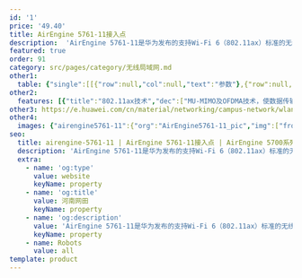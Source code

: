 ```yaml
---
id: '1'
price: '49.40'
title: AirEngine 5761-11接入点
description:  'AirEngine 5761-11是华为发布的支持Wi-Fi 6（802.11ax）标准的无线接入点产品。内置智能天线，信号随用户而动，带来更好的覆盖效果。支持2×2 MIMO，2.4GHz和5GHz双频同时提供业务，整机速率可达1.775Gbps，适用于中小型企业办公、医院、咖啡厅等室内覆盖场景。'
featured: true
order: 91
category: src/pages/category/无线局域网.md
other1: 
  table: {"single":[[{"row":null,"col":null,"text":"参数"},{"row":null,"col":null,"text":"AirEngine 5761-11"}],[{"row":null,"col":null,"text":"尺寸（直径×高）"},{"row":null,"col":null,"text":"Φ220 x 50mm"}],[{"row":null,"col":null,"text":"电源输入"},{"row":null,"col":null,"text":"DC：12V±10%\nPoE供电：满足802.3at/af以太网供电标准\n说明：802.3af时，USB功能受限"}],[{"row":null,"col":null,"text":"最大功耗"},{"row":null,"col":null,"text":"15.3W（不包含USB）\n说明：实际最大功耗遵照不同国家和地区法规而有所不同"}],[{"row":null,"col":null,"text":"最大用户数"},{"row":null,"col":null,"text":"≤1024\n说明：使用环境不同实际用户数存在差异"}],[{"row":null,"col":null,"text":"工作温度"},{"row":null,"col":null,"text":"-10℃ ～+50℃"}],[{"row":null,"col":null,"text":"天线类型"},{"row":null,"col":null,"text":"内置智能天线"}],[{"row":null,"col":null,"text":"MIMO:空间流"},{"row":null,"col":null,"text":"2.4GHz: 2×2:2，5GHz：2×2:2"}],[{"row":null,"col":null,"text":"无线协议"},{"row":null,"col":null,"text":"802.11a/b/g/n/ac/ac wave2/ax"}],[{"row":null,"col":null,"text":"最高速率"},{"row":null,"col":null,"text":"1.775Gbps"}]]}
other2:
  features: [{"title":"802.11ax技术","dec":["MU-MIMO及OFDMA技术，使数据传输有序、高效1024QAM调制方式，整机4条空间流，空口速率高达1.775Gbps"]},{"title":"智能天线","dec":["内置双频共口面智能天线，自动抑制干扰，覆盖半径提升20%，同位置信号强度提升100%，给用户带来稳定无死角的覆盖"]},{"title":"云管理","dec":["可通过华为云管理平台对AP设备及业务进行管理和运维，节省网络运维成本"]}]
other3: https://e.huawei.com/cn/material/networking/campus-network/wlan/712348252f284cb59ab415ab7c9c1e18
other4:
  images: {"airengine5761-11":{"org":"AirEngine5761-11_pic","img":["front.webp","front_bottom.webp","front_left.webp","front_right.webp","front_top.webp","rear.webp","rear_top.webp"]}}
seo:
  title: airengine-5761-11 | AirEngine 5761-11接入点 | AirEngine 5700系列 | 室内接入点 | 无线局域网 | 企业网络
  description: 'AirEngine 5761-11是华为发布的支持Wi-Fi 6（802.11ax）标准的无线接入点产品。内置智能天线，信号随用户而动，带来更好的覆盖效果。支持2×2 MIMO，2.4GHz和5GHz双频同时提供业务，整机速率可达1.775Gbps，适用于中小型企业办公、医院、咖啡厅等室内覆盖场景。'
  extra:
    - name: 'og:type'
      value: website
      keyName: property
    - name: 'og:title'
      value: 河南网田
      keyName: property
    - name: 'og:description'
      value: 'AirEngine 5761-11是华为发布的支持Wi-Fi 6（802.11ax）标准的无线接入点产品。内置智能天线，信号随用户而动，带来更好的覆盖效果。支持2×2 MIMO，2.4GHz和5GHz双频同时提供业务，整机速率可达1.775Gbps，适用于中小型企业办公、医院、咖啡厅等室内覆盖场景。'
      keyName: property
    - name: Robots
      value: all
template: product
---
```

